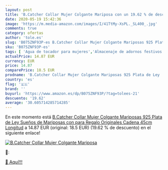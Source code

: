 ```yaml
---
layout: post
title: 'B.Catcher Collar Mujer Colgante Mariposa con un 19.62 % de descuento'
date: 2020-05-19 15:42:36
image: 'https://m.media-amazon.com/images/I/41TtMy-XsPL._SL400_.jpg'
comments: true
category: ofertas
author: 'tole.es'
slug: 'B075ZNF93P-es B.Catcher Collar Mujer Colgante Mariposas 925 Plata de Ley...'
sku: 'B075ZNF93P-es'
tags: [ 'Agua de tocador para mujeres','Almacenaje de adornos festivos','Almacenamiento y organización','Belleza','Fragancias para mujeres','Hogar y cocina','Iluminación','Iluminación de interior','Iluminación decorativa y para usos específicos de interior','Juguetes','Juguetes electrónicos','Juguetes y juegos','Perfumes y fragancias','Velas eléctricas y LED','Videojuegos para niños','de','ley','plata', ]
actualPrice: 14.87 EUR
currency: EUR
price: 14.87
comparePrice: 18.5 EUR
prodname: 'B.Catcher Collar Mujer Colgante Mariposas 925 Plata de Ley   Sueños de Mariposas   con para Regalo Originales Cadena 45cm Longitud'
country: 'es'
flag: '🇪🇸'
brand: ''
buyurl: 'https://www.amazon.es/dp/B075ZNF93P/?tag=tolees-21'
descuento: '19.62'
average: '30.605714285714285'
---
```


En este momento está [B.Catcher Collar Mujer Colgante Mariposas 925 Plata de Ley   Sueños de Mariposas   con para Regalo Originales Cadena 45cm Longitud](https://www.amazon.es/dp/B075ZNF93P/?tag=tolees-21) a 14.87 EUR (original: 18.5 EUR) (19.62 %  de descuento) en el siguiente enlace!

[![B.Catcher Collar Mujer Colgante Mariposa](https://m.media-amazon.com/images/I/41TtMy-XsPL._SL400_.jpg)](https://www.amazon.es/dp/B075ZNF93P/?tag=tolees-21)

🔎:


[🛒 Aquí!!!](https://www.amazon.es/dp/B075ZNF93P/?tag=tolees-21)
